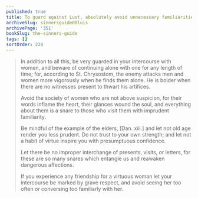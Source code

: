```yaml
---
published: true
title: To guard against Lust, absolutely avoid unnecessary familiarities
archiveSlug: sinnersguide00luis
archivePage: '351'
bookSlug: the-sinners-guide
tags: []
sortOrder: 228
---
```


> In addition to all this, be very guarded in your intercourse with women, and beware of continuing alone with one for any length of time; for, according to St. Chrysostom, the enemy attacks men and women more vigorously when he finds them alone. He is bolder when there are no witnesses present to thwart his artifices.
>
> Avoid the society of women who are not above suspicion, for their words inflame the heart, their glances wound the soul, and everything about them is a snare to those who visit them with imprudent familiarity.
>
> Be mindful of the example of the elders, [Dan. xiii.] and let not old age render you less prudent. Do not trust to your own strength; and let not a habit of virtue inspire you with presumptuous confidence.
>
> Let there be no improper interchange of presents, visits, or letters, for these are so many snares which entangle us and reawaken dangerous affections.
>
> If you experience any friendship for a virtuous woman let your intercourse be marked by grave respect, and avoid seeing her too often or conversing too familiarly with her.
